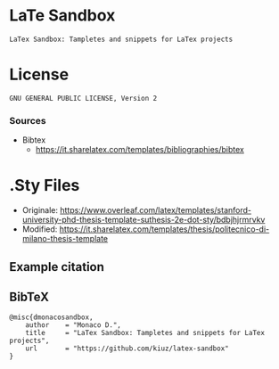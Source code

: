 # LaTe Sandbox
	LaTex Sandbox: Tampletes and snippets for LaTex projects

# License
	GNU GENERAL PUBLIC LICENSE, Version 2

### Sources
* Bibtex
	* https://it.sharelatex.com/templates/bibliographies/bibtex

# .Sty Files

 * Originale: https://www.overleaf.com/latex/templates/stanford-university-phd-thesis-template-suthesis-2e-dot-sty/bdbjhjrmrvkv
 * Modified: https://it.sharelatex.com/templates/thesis/politecnico-di-milano-thesis-template


## Example citation

## BibTeX
	@misc{dmonacosandbox,
	    author    = "Monaco D.",
	    title     = "LaTex Sandbox: Tampletes and snippets for LaTex projects",
	    url       = "https://github.com/kiuz/latex-sandbox"
	}